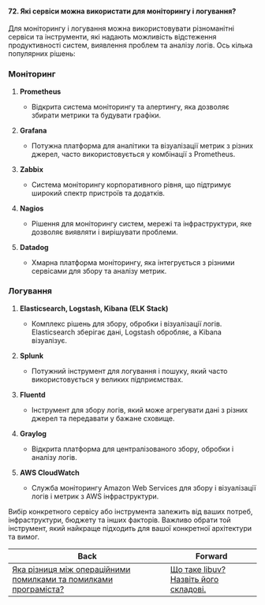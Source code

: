 #### 72. Які сервіси можна використати для моніторингу і логування?

Для моніторингу і логування можна використовувати різноманітні сервіси та інструменти, які надають можливість відстеження продуктивності систем, виявлення проблем та аналізу логів. Ось кілька популярних рішень:

### Моніторинг

1. **Prometheus**
   - Відкрита система моніторингу та алертингу, яка дозволяє збирати метрики та будувати графіки.
   
2. **Grafana**
   - Потужна платформа для аналітики та візуалізації метрик з різних джерел, часто використовується у комбінації з Prometheus.

3. **Zabbix**
   - Система моніторингу корпоративного рівня, що підтримує широкий спектр пристроїв та додатків.

4. **Nagios**
   - Рішення для моніторингу систем, мережі та інфраструктури, яке дозволяє виявляти і вирішувати проблеми.

5. **Datadog**
   - Хмарна платформа моніторингу, яка інтегрується з різними сервісами для збору та аналізу метрик.

### Логування

1. **Elasticsearch, Logstash, Kibana (ELK Stack)**
   - Комплекс рішень для збору, обробки і візуалізації логів. Elasticsearch зберігає дані, Logstash обробляє, а Kibana візуалізує.

2. **Splunk**
   - Потужний інструмент для логування і пошуку, який часто використовується у великих підприємствах.

3. **Fluentd**
   - Інструмент для збору логів, який може агрегувати дані з різних джерел та передавати у бажане сховище.

4. **Graylog**
   - Відкрита платформа для централізованого збору, обробки і аналізу логів.

5. **AWS CloudWatch**
   - Служба моніторингу Amazon Web Services для збору і візуалізації логів і метрик з AWS інфраструктури.

Вибір конкретного сервісу або інструмента залежить від ваших потреб, інфраструктури, бюджету та інших факторів. Важливо обрати той інструмент, який найкраще підходить для вашої конкретної архітектури та вимог.

| Back | Forward |
|---|---|
| [Яка різниця між операційними помилками та помилками програміста?](/ua/middle/nodejs/what-is-the-difference-between-runtime-errors-and-programmer-errors.md)  | [Що таке libuv? Назвіть його складові.](/ua/middle/nodejs/what-is-libuv-name-its-components.md) |